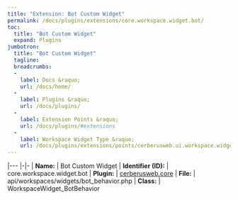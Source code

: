 ```yaml
---
title: "Extension: Bot Custom Widget"
permalink: /docs/plugins/extensions/core.workspace.widget.bot/
toc:
  title: "Bot Custom Widget"
  expand: Plugins
jumbotron:
  title: "Bot Custom Widget"
  tagline: 
  breadcrumbs:
  -
    label: Docs &raquo;
    url: /docs/home/
  -
    label: Plugins &raquo;
    url: /docs/plugins/
  -
    label: Extension Points &raquo;
    url: /docs/plugins/#extensions
  -
    label: Workspace Widget Type &raquo;
    url: /docs/plugins/extensions/points/cerberusweb.ui.workspace.widget
---
```


|---
|-|-
| **Name:** | Bot Custom Widget
| **Identifier (ID):** | core.workspace.widget.bot
| **Plugin:** | [cerberusweb.core](/docs/plugins/cerberusweb.core/)
| **File:** | api/workspaces/widgets/bot_behavior.php
| **Class:** | WorkspaceWidget_BotBehavior

